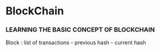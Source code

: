 # BlockChain
### LEARNING THE BASIC CONCEPT OF BLOCKCHAIN
Block :
     list of transactions
    - previous hash
    - current hash   
